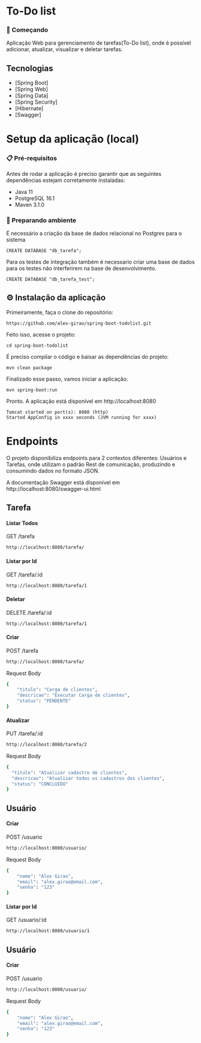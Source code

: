 # To-Do list

### 🚀 Começando
Aplicação Web para gerenciamento de tarefas(To-Do list), onde é possível adicionar, atualizar, visualizar e deletar tarefas.

## Tecnologias
- [Spring Boot]
- [Spring Web]
- [Spring Data]
- [Spring Security]
- [Hibernate]
- [Swagger]


# Setup da aplicação (local)
### 📋 Pré-requisitos
Antes de rodar a aplicação é preciso garantir que as seguintes dependências estejam corretamente instaladas:
- Java 11
- PostgreSQL 16.1
- Maven 3.1.0 

### 🔧 Preparando ambiente
É necessário a criação da base de dados relacional no Postgres para o sistema
```
CREATE DATABASE "db_tarefa";
```
Para os testes de integração também é necessario criar uma base de dados para os testes não interferirem na base de desenvolvimento.
```
CREATE DATABASE "db_tarefa_test";
```

## ⚙️ Instalação da aplicação
Primeiramente, faça o clone do repositório:
```
https://github.com/alex-girao/spring-boot-todolist.git
```
Feito isso, acesse o projeto:
```
cd spring-boot-todolist
```
É preciso compilar o código e baixar as dependências do projeto:
```
mvn clean package
```
Finalizado esse passo, vamos iniciar a aplicação:
```
mvn spring-boot:run
```
Pronto. A aplicação está disponível em http://localhost:8080
```
Tomcat started on port(s): 8080 (http)
Started AppConfig in xxxx seconds (JVM running for xxxx)
```

# Endpoints

O projeto disponibiliza endpoints para 2 contextos diferentes: Usuários e Tarefas, onde utilizam o padrão Rest de comunicação, produzindo e consumindo dados no formato JSON.

A documentação Swagger está disponível em http://localhost:8080/swagger-ui.html

## Tarefa
#### Listar Todos
GET /tarefa
```bash
http://localhost:8080/tarefa/
```
#### Listar por Id
GET /tarefa/:id
```bash
http://localhost:8080/tarefa/1
```
#### Deletar
DELETE /tarefa/:id
```bash
http://localhost:8080/tarefa/1
```
#### Criar
POST /tarefa
```bash
http://localhost:8080/tarefa/
```
Request Body
```bash
{
	"titulo": "Carga de clientes",
	"descricao": "Executar Carga de clientes",
	"status": "PENDENTE"
}
```
#### Atualizar
PUT /tarefa/:id
```bash
http://localhost:8080/tarefa/2
```
Request Body
```bash
{
  "titulo": "Atualizar cadastro de clientes",
  "descricao": "Atualizar todos os cadastros dos clientes",
  "status": "CONCLUIDO"
}
```

## Usuário
#### Criar
POST /usuario
```bash
http://localhost:8080/usuario/
```
Request Body
```bash
{
	"nome": "Alex Girao",
	"email": "alex.girao@email.com",
	"senha": "123"
}
```
#### Listar por Id
GET /usuario/:id
```bash
http://localhost:8080/usuario/1
```

## Usuário
#### Criar
POST /usuario
```bash
http://localhost:8080/usuario/
```
Request Body
```bash
{
	"nome": "Alex Girao",
	"email": "alex.girao@email.com",
	"senha": "123"
}
```

